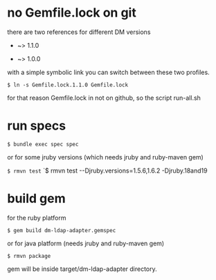 # no Gemfile.lock on git #

there are two references for different DM versions

* ~> 1.1.0

* ~> 1.0.0

with a simple symbolic link you can switch between these two profiles.

`$ ln -s Gemfile.lock.1.1.0 Gemfile.lock`

for that reason Gemfile.lock in not on github, so the script run-all.sh

# run specs #

`$ bundle exec spec spec`

or for some jruby versions (which needs jruby and ruby-maven gem)

`$ rmvn test`
`$ rmvn test --Djruby.versions=1.5.6,1.6.2 -Djruby.18and19

# build gem

for the ruby platform

`$ gem build dm-ldap-adapter.gemspec`

or for java platform (needs jruby and ruby-maven gem)

`$ rmvn package`

gem will be inside target/dm-ldap-adapter directory.
